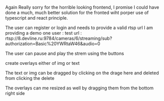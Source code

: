 Again Really sorry for the horrible looking frontend, I promise I could have done a much, much better solution for the fronted wiht porper use of typescript and react principle.

The user can register or login and needs to provide a valid rtsp url
I am providing a demo one
user : test
url : rtsp://8.devline.ru:9784/cameras/6/streaming/sub?authorization=Basic%20YWRtaW46&audio=0

The user can pause and play the strem using the buttons

create overlays either of img or text

The text or img can be dragged by clicking on the drage here and deleted from clicking the delete

The overlays can me resized as well by dragging them from the bottom right side
